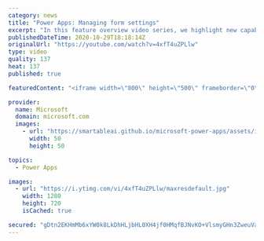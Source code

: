 ```yaml
---
category: news
title: "Power Apps: Managing form settings"
excerpt: "In this feature overview video series, we highlight new capabilities included in the latest update to Microsoft Power Apps.  Improvements to Microsoft Power Apps for managing form settings and events allow users to set various features on a form in the new modern designer.   Get the most out of Power"
publishedDateTime: 2020-10-29T18:18:14Z
originalUrl: "https://youtube.com/watch?v=4xfT4uZPLlw"
type: video
quality: 137
heat: 137
published: true

featuredContent: "<iframe width=\"800\" height=\"500\" frameborder=\"0\" src=\"https://www.youtube.com/embed/4xfT4uZPLlw\" allow=\"accelerometer; autoplay; encrypted-media; gyroscope; picture-in-picture\" allowfullscreen></iframe>"

provider:
  name: Microsoft
  domain: microsoft.com
  images:
    - url: "https://smartableai.github.io/microsoft-power-apps/assets/images/organizations/microsoft.com-50x50.jpg"
      width: 50
      height: 50

topics:
  - Power Apps

images:
  - url: "https://i.ytimg.com/vi/4xfT4uZPLlw/maxresdefault.jpg"
    width: 1280
    height: 720
    isCached: true

secured: "gDtn2EKHmMb6xYW0k8LkDhHLjbHL0XH4jf0HMqfBJNvKO+VlsmyGHn3ZweuVaa2mQkQXZAX05tOVnnqCVvixLbolOv7UuoU1u/BX6LnAuBJKPZ69MNlBhuJAvGIedpmgj5/FjD8e8qw3Qbw5BnvgyUubjiLxZ1DvaU2J9vfKcZQgzLTjD/LOyMh4Unv0s1vDVxhKcISQgT6fPnx8ODQzTFypN/MJZN+po+JSJ0YsG5zHa4UQiIMRDk2BMdvzdJ9uN8BGF3Ytp0/fN5r6d0NBIzlendrwtOE4SaC+dMYPSQ+xc/h7cjHFZcbbQ1pvR5PhHmSCnzOBHW6CchliHpTOXHIs738WfxVrgsYfCR5XFyEe+OQ2+JmGKxeV8bHrPDxTejE1/uk2P0YS3iA8R9K/GPsxPr+oKbfYEU386/Fu/JCxpNSjZtatLawS52iNS0ec;v53TNt/0Aa42xPkJxWT/5w=="
---
```


